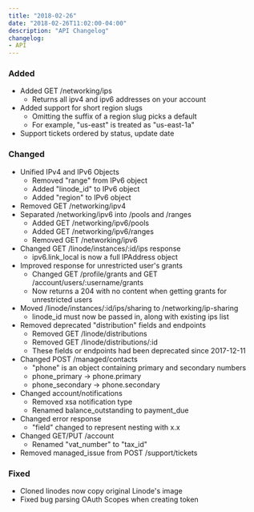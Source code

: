 ```yaml
---
title: "2018-02-26"
date: "2018-02-26T11:02:00-04:00"
description: "API Changelog"
changelog:
- API
---
```

### Added

* Added GET /networking/ips
  * Returns all ipv4 and ipv6 addresses on your account
* Added support for short region slugs
  * Omitting the suffix of a region slug picks a default
  * For example, "us-east" is treated as "us-east-1a"
* Support tickets ordered by status, update date

### Changed

* Unified IPv4 and IPv6 Objects
  * Removed "range" from IPv6 object
  * Added "linode\_id" to IPv6 object
  * Added "region" to IPv6 object
* Removed GET /networking/ipv4
* Separated /networking/ipv6 into /pools and /ranges
  * Added GET /networking/ipv6/pools
  * Added GET /networking/ipv6/ranges
  * Removed GET /networking/ipv6
* Changed GET /linode/instances/:id/ips response
  * ipv6.link\_local is now a full IPAddress object
* Improved response for unrestricted user's grants
  * Changed GET /profile/grants and GET /account/users/:username/grants
  * Now returns a 204 with no content when getting grants for unrestricted users
* Moved /linode/instances/:id/ips/sharing to /networking/ip-sharing
  * linode\_id must now be passed in, along with existing ips list
* Removed deprecated "distribution" fields and endpoints
  * Removed GET /linode/distributions
  * Removed GET /linode/distributions/:id
  * These fields or endpoints had been deprecated since 2017-12-11
* Changed POST /managed/contacts
  * "phone" is an object containing primary and secondary numbers
  * phone\_primary -> phone.primary
  * phone\_secondary -> phone.secondary
* Changed account/notifications
  * Removed xsa notification type
  * Renamed balance\_outstanding to payment\_due
* Changed error response
  * "field" changed to represent nesting with x.x
* Changed GET/PUT /account
  * Renamed "vat\_number" to "tax\_id"
* Removed managed\_issue from POST /support/tickets

### Fixed

* Cloned linodes now copy original Linode's image
* Fixed bug parsing OAuth Scopes when creating token